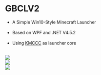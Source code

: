 # GBCLV2
* A Simple Win10-Style Minecraft Launcher<br>   
* Based on WPF and .NET V4.5.2<br>  
* Using [KMCCC](https://github.com/MineStudio/KMCCC) as launcher core<br>  

![](http://attachment.mcbbs.net/forum/201701/09/224257uc5cnqisxnsqq95n.png.thumb.jpg)<br>
![](http://attachment.mcbbs.net/forum/201701/12/164752c523r26k23048k02.png.thumb.jpg)<br>
![](http://attachment.mcbbs.net/forum/201701/12/164800egxzg9ndgnzxnpp2.png.thumb.jpg)<br>

